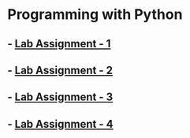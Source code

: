 # Programming with Python

## - [Lab Assignment - 1](/Fifth_Semester/Python/LAB1/README.md)
## - [Lab Assignment - 2](/Fifth_Semester/Python/LAB2/README.md)
## - [Lab Assignment - 3](/Fifth_Semester/Python/LAB3/README.md)
## - [Lab Assignment - 4](/Fifth_Semester/Python/LAB4/README.md)